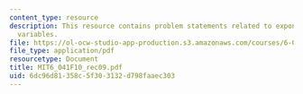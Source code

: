 ```yaml
---
content_type: resource
description: This resource contains problem statements related to exponential random
  variables.
file: https://ol-ocw-studio-app-production.s3.amazonaws.com/courses/6-041-probabilistic-systems-analysis-and-applied-probability-fall-2010/6dc96d81358c5f303132d798faaec303_MIT6_041F10_rec09.pdf
file_type: application/pdf
resourcetype: Document
title: MIT6_041F10_rec09.pdf
uid: 6dc96d81-358c-5f30-3132-d798faaec303
---
```

